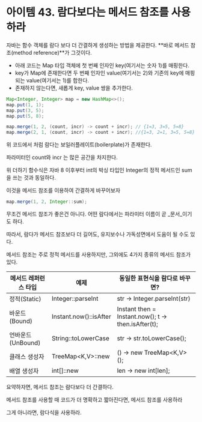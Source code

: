 # 아이템 43. 람다보다는 메서드 참조를 사용하라 



자바는 함수 객체를 람다 보다 더 간결하게 생성하는 방법을 제공한다. **바로 메서드 참조(method reference)**가 그것이다.

- 아래 코드는 Map 타입 객체에 첫 번째 인자인 key(여기서는 숫자 1)를 매핑한다. 
- key가 Map에 존재한다면 두 번째 인자인 value(여기서는 2)와 기존의 key에 매핑되는 value(여기서는 1)를 합한다. 
- 존재하지 않는다면, 새롭게 key, value 쌍을 추가한다.

```java
Map<Integer, Integer> map = new HashMap<>();
map.put(1, 1);
map.put(3, 5);
map.put(5, 8);

map.merge(1, 2, (count, incr) -> count + incr); // {1=3, 3=5, 5=8}
map.merge(2, 1, (count, incr) -> count + incr); //{1=3, 2=1, 3=5, 5=8}
```



위 코드에서 처럼 람다는 보일러플레이트(boilerplate)가 존재한다. 

파라미터인 count와 incr 는 많은 공간을 차지한다.

위 더하기 함수식은 자바 8 이후부터 int의 박싱 타입인 Integer의 정적 메서드인 sum을 쓰는 것과 동일하다.

이것을 메서드 참조를 이용하여 간결하게 바꾸어보자

```java
map.merge(1, 2, Integer::sum);		
```



무조건 메서드 참조가 좋은건 아니다. 어떤 람다에서는 파라미터 이름이 곧 _문서_이기도 하다. 

따라서, 람다가 메서드 참조보다 더 길어도, 유지보수나 가독성면에서 도움이 될 수도 있다.



메서드 참조는 주로 정적 메서드를 사용하지만, 그외에도 4가지 종류의 메서드 참조가 있다.

| 메서드 레퍼런스 타입 | 예제                   | 동일한 표현식을 람다로 바꾸면?                      |
| -------------------- | ---------------------- | --------------------------------------------------- |
| 정적(Static)         | Integer::parseInt      | str -> Integer.parseInt(str)                        |
| 바운드(Bound)        | Instant.now()::isAfter | Instant then = Instant.now(); t -> then.isAfter(t); |
| 언바운드(UnBound)    | String::toLowerCase    | str -> str.toLowerCase();                           |
| 클래스 생성자        | TreeMap<K,V>::new      | () -> new TreeMap<K,V>();                           |
| 배열 생성자          | int[]::new             | len -> new int[len];                                |



요약하자면, 메서드 참조는 람다보다 더 간결하다. 

메서드 참조를 사용할 때 코드가 더 명확하고 짧아진다면, 메서드 참조를 사용하라

그게 아니라면, 람다식을 사용하라.